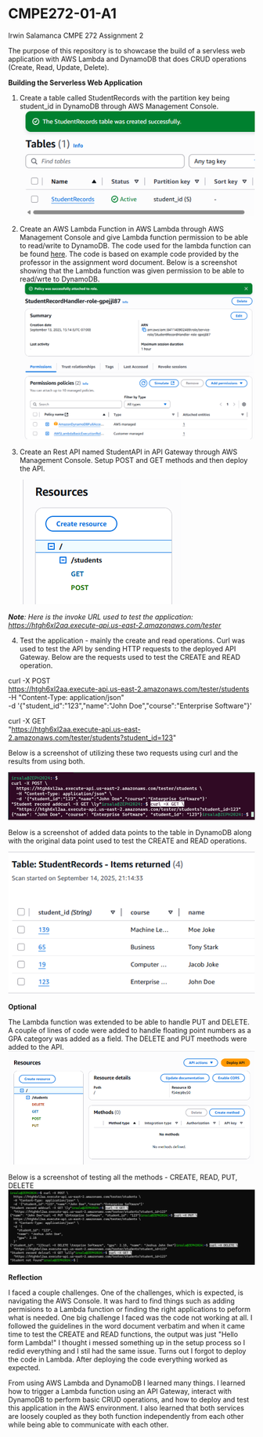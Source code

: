 # CMPE272-01-A1
Irwin Salamanca CMPE 272 Assignment 2

The purpose of this repository is to showcase the build of a servless web application with AWS Lambda and DynamoDB that does CRUD operations (Create, Read, Update, Delete).


**Building the Serverless Web Application**
1. Create a table called StudentRecords with the partition key being student_id in DynamoDB through AWS Management Console.
   ![Alt text](screenshots/1.png)
   
2. Create an AWS Lambda Function in AWS Lambda through AWS Management Console and give Lambda function permission to be able to read/write to DynamoDB. The code used for the lambda function can be found [here](./lambda_function.py). The code is based on example code provided by the professor in the assignment word document. Below is a screenshot showing that the Lambda function was given permission to be able to read/wrte to DynamoDB.
   ![Alt text](screenshots/2.png)
   
3. Create an Rest API named StudentAPI in API Gateway through AWS Management Console. Setup POST and GET methods and then deploy the API.
   
   ![Alt text](screenshots/3.png)

_***Note**: Here is the invoke URL used to test the application: https://htgh6xl2aa.execute-api.us-east-2.amazonaws.com/tester*_


4. Test the application - mainly the create and read operations. Curl was used to test the API by sending HTTP requests to the deployed API Gateway. Below are the requests used to test the CREATE and READ operation.

curl -X POST \
  https://htgh6xl2aa.execute-api.us-east-2.amazonaws.com/tester/students \
  -H "Content-Type: application/json" \
  -d '{"student_id":"123","name":"John Doe","course":"Enterprise Software"}'


curl -X GET \
  "https://htgh6xl2aa.execute-api.us-east-2.amazonaws.com/tester/students?student_id=123"


Below is a screenshot of utilizing these two requests using curl and the results from using both. 

   ![Alt text](screenshots/4.png)

Below is a screenshot of added data points to the table in DynamoDB along with the original data point used to test the CREATE and READ operations.

   ![Alt text](screenshots/7.png)
   
**Optional**

The Lambda function was extended to be able to handle PUT and DELETE. A couple of lines of code were added to handle floating point numbers as a GPA category was added as a field. The DELETE and PUT meethods were added to the API.  
![Alt text](screenshots/5.png)

Below is a screenshot of testing all the methods - CREATE, READ, PUT, DELETE
![Alt text](screenshots/6.png)


**Reflection**

I faced a couple challenges. One of the challenges, which is expected, is navigating the AWS Console. It was hard to find things such as adding permisions to a Lambda function or finding the right applications to peform what is needed. One big challenge I faced was the code not working at all. I followed the guidelines in the word document verbatim and when it came time to test the CREATE and READ functions, the output was just "Hello form Lambda!" I thought i messed something up in the setup process so I redid everything and I stil had the same issue. Turns out I forgot to deploy the code in Lambda. After deploying the code everything worked as expected. 

From using AWS Lambda and DynamoDB I learned many things. I learned how to trigger a Lambda function using an API Gateway, interact with DynamoDB to perform basic CRUD operations, and how to deploy and test this application in the AWS environment. I also learned that both services are loosely coupled as they both function independently from each other while being able to communicate with each other. 

